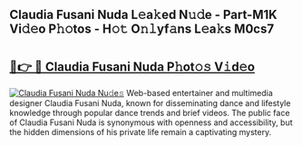 ## Claudia Fusani Nuda L𝚎a𝚔ed N𝚞𝚍e - Part-M1K Vi𝚍𝚎o P𝚑𝚘tos - H𝚘𝚝 O𝚗𝚕yf𝚊ns L𝚎a𝚔s M0cs7

# <h2><a href="http://kf1jeq.oniu.top/?m=Claudia+Fusani+Nuda">🔗👉 🔴 Claudia Fusani Nuda P𝚑ot𝚘𝚜 V𝚒d𝚎o</a></h2>

[![Claudia Fusani Nuda Nu𝚍e𝚜](https://i.imgur.com/0qMVB7G.gif)](http://kf1jeq.oniu.top/?m=Claudia+Fusani+Nuda)
Web-based entertainer and multimedia designer Claudia Fusani Nuda, known for disseminating dance and lifestyle knowledge through popular dance trends and brief videos. The public face of Claudia Fusani Nuda is synonymous with openness and accessibility, but the hidden dimensions of his private life remain a captivating mystery.  
